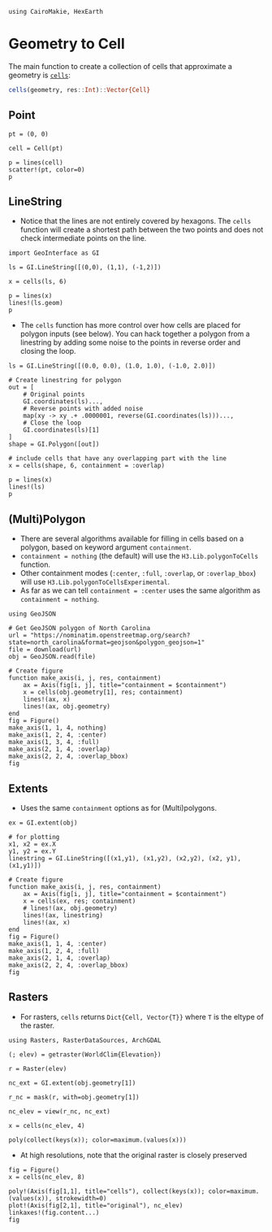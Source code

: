```@setup geom
using CairoMakie, HexEarth
```

# Geometry to Cell

The main function to create a collection of cells that approximate a geometry is [`cells`](@ref):

```julia
cells(geometry, res::Int)::Vector{Cell}
```

## Point

```@example geom
pt = (0, 0)

cell = Cell(pt)

p = lines(cell)
scatter!(pt, color=0)
p
```

## LineString

- Notice that the lines are not entirely covered by hexagons.  The `cells` function will create a
shortest path between the two points and does not check intermediate points on the line.


```@example geom
import GeoInterface as GI

ls = GI.LineString([(0,0), (1,1), (-1,2)])

x = cells(ls, 6)

p = lines(x)
lines!(ls.geom)
p
```

- The `cells` function has more control over how cells are placed for polygon inputs (see below).  You can hack together a polygon from a linestring by adding some noise to the points in reverse order and closing the loop.

```@example geom
ls = GI.LineString([(0.0, 0.0), (1.0, 1.0), (-1.0, 2.0)])

# Create linestring for polygon
out = [
    # Original points
    GI.coordinates(ls)...,
    # Reverse points with added noise
    map(xy -> xy .+ .0000001, reverse(GI.coordinates(ls)))...,
    # Close the loop
    GI.coordinates(ls)[1]
]
shape = GI.Polygon([out])

# include cells that have any overlapping part with the line
x = cells(shape, 6, containment = :overlap)

p = lines(x)
lines!(ls)
p
```

## (Multi)Polygon

- There are several algorithms available for filling in cells based on a polygon, based on keyword argument `containment`.
- `containment = nothing` (the default) will use the `H3.Lib.polygonToCells` function.
- Other containment modes (`:center`, `:full`, `:overlap`, or `:overlap_bbox`) will use `H3.Lib.polygonToCellsExperimental`.
- As far as we can tell `containment = :center` uses the same algorithm as `containment = nothing`.

```@example geom
using GeoJSON

# Get GeoJSON polygon of North Carolina
url = "https://nominatim.openstreetmap.org/search?state=north_carolina&format=geojson&polygon_geojson=1"
file = download(url)
obj = GeoJSON.read(file)

# Create figure
function make_axis(i, j, res, containment)
    ax = Axis(fig[i, j], title="containment = $containment")
    x = cells(obj.geometry[1], res; containment)
    lines!(ax, x)
    lines!(ax, obj.geometry)
end
fig = Figure()
make_axis(1, 1, 4, nothing)
make_axis(1, 2, 4, :center)
make_axis(1, 3, 4, :full)
make_axis(2, 1, 4, :overlap)
make_axis(2, 2, 4, :overlap_bbox)
fig
```

## Extents

- Uses the same `containment` options as for (Multi)polygons.

```@example geom
ex = GI.extent(obj)

# for plotting
x1, x2 = ex.X
y1, y2 = ex.Y
linestring = GI.LineString([(x1,y1), (x1,y2), (x2,y2), (x2, y1), (x1,y1)])

# Create figure
function make_axis(i, j, res, containment)
    ax = Axis(fig[i, j], title="containment = $containment")
    x = cells(ex, res; containment)
    # lines!(ax, obj.geometry)
    lines!(ax, linestring)
    lines!(ax, x)
end
fig = Figure()
make_axis(1, 1, 4, :center)
make_axis(1, 2, 4, :full)
make_axis(2, 1, 4, :overlap)
make_axis(2, 2, 4, :overlap_bbox)
fig
```

## Rasters

- For rasters, `cells` returns `Dict{Cell, Vector{T}}` where `T` is the eltype of the raster.

```@example geom
using Rasters, RasterDataSources, ArchGDAL

(; elev) = getraster(WorldClim{Elevation})

r = Raster(elev)

nc_ext = GI.extent(obj.geometry[1])

r_nc = mask(r, with=obj.geometry[1])

nc_elev = view(r_nc, nc_ext)

x = cells(nc_elev, 4)

poly(collect(keys(x)); color=maximum.(values(x)))
```

- At high resolutions, note that the original raster is closely preserved


```@example geom
fig = Figure()
x = cells(nc_elev, 8)

poly!(Axis(fig[1,1], title="cells"), collect(keys(x)); color=maximum.(values(x)), strokewidth=0)
plot!(Axis(fig[2,1], title="original"), nc_elev)
linkaxes!(fig.content...)
fig
```
